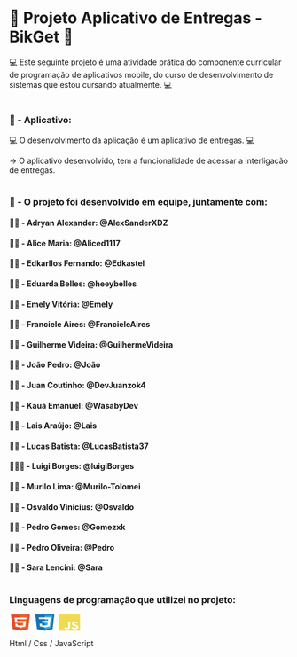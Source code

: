 # 📱 Projeto Aplicativo de Entregas - BikGet 📱

💻 Este seguinte projeto é uma atividade prática do componente curricular de programação de aplicativos mobile, do curso de desenvolvimento de sistemas que estou cursando atualmente. 💻 

#

### 💎 -  Aplicativo:

💻 O desenvolvimento da aplicação é um aplicativo de entregas. 💻

-> O aplicativo desenvolvido, tem a funcionalidade de acessar a interligação de entregas. 

#

### 💎 - O projeto foi desenvolvido em equipe, juntamente com:

#### 👦🏽 - Adryan Alexander: @AlexSanderXDZ
#### 👩🏾 - Alice Maria: @Aliced1117
#### 👨🏽 - Edkarllos Fernando: @Edkastel
#### 👧🏻 - Eduarda Belles: @heeybelles
#### 👩🏻 - Emely Vitória: @Emely 
#### 👧🏼 - Franciele Aires: @FrancieleAires
#### 🧑🏻 - Guilherme Videira: @GuilhermeVideira 
#### 👦🏻 - João Pedro: @João
#### 🧒🏿 - Juan Coutinho: @DevJuanzok4 
#### 👦🏽 - Kauã Emanuel: @WasabyDev 
#### 👩🏻 - Lais Araújo: @Lais
#### 🧒🏻 - Lucas Batista: @LucasBatista37
#### 👨🏻‍🦳 - Luigi Borges: @luigiBorges
#### 🧒🏽 - Murilo Lima: @Murilo-Tolomei
#### 🧑🏽 - Osvaldo Vinicius: @Osvaldo
#### 👦🏻 - Pedro Gomes: @Gomezxk
#### 🧑🏻 - Pedro Oliveira: @Pedro
#### 👩🏼 - Sara Lencini: @Sara

#

### Linguagens de programação que utilizei no projeto:
<img align="center" alt="HTML" height="30" width="40" src="https://raw.githubusercontent.com/devicons/devicon/master/icons/html5/html5-original.svg"> <img align="center" alt="CSS" height="30" width="40" src="https://raw.githubusercontent.com/devicons/devicon/master/icons/css3/css3-original.svg"> <img align="center" alt="Js" height="30" width="40" src="https://raw.githubusercontent.com/devicons/devicon/master/icons/javascript/javascript-plain.svg">

Html / Css / JavaScript
